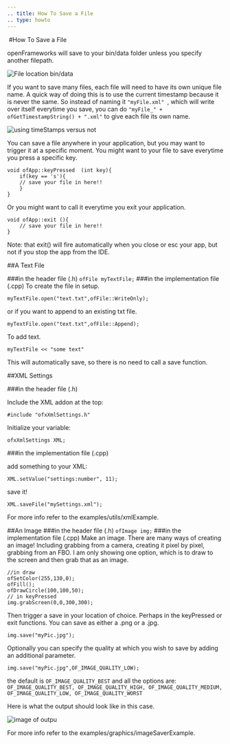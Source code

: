 ```yaml
---
.. title: How To Save a File
.. type: howto
---
```

​
#How To Save a File 

openFrameworks will save to your bin/data folder unless you specify another filepath. 

![File location bin/data](How_to_save_a_file_output_whereTo.png)

If you want to save many files, each file will need to have its own unique file name. A quick way of doing this is to use the current timestamp because it is never the same. So instead of naming it ```"myFile.xml" ```, which will write over itself everytime you save, you can do ```"myFile_" + ofGetTimestampString() + ".xml"``` to give each file its own name. 

![using timeStamps versus not](How_to_save_a_file_usingTimeStamps.png)


You can save a file anywhere in your application, but you may want to trigger it at a specific moment. You might want to your file to save everytime you press a specific key.

	void ofApp::keyPressed  (int key){
		if(key == 's'){
		// save your file in here!!
		}
	}

Or you might want to call it everytime you exit your application.

	void ofApp::exit (){
		// save your file in here!!
	}

Note: that exit() will fire automatically when you close or esc your app, but not if you stop the app from the IDE. 


##A Text File 

###in the header file (.h)
```ofFile myTextFile;```
###in the implementation file (.cpp)
To create the file in setup. 

```myTextFile.open("text.txt",ofFile::WriteOnly);```

or  if you want to append to an existing txt file.

```myTextFile.open("text.txt",ofFile::Append);```

To add text.

```myTextFile << "some text"```

This will automatically save, so there is no need to call a save function. 

##XML Settings 

###in the header file (.h)
	
Include the XML addon at the top:

```#include "ofxXmlSettings.h"```

Initialize your variable:

```ofxXmlSettings XML;```
	
###in the implementation file (.cpp)
	
add something to your XML:

```XML.setValue("settings:number", 11);```

save it!

```XML.saveFile("mySettings.xml");```

For more info refer to the examples/utils/xmlExample.

##An Image 
###in the header file (.h)
```ofImage img;```
###in the implementation file (.cpp)
Make an image. There are many ways of creating an image! Including grabbing from a camera, creating it pixel by pixel, grabbing from an FBO. I am only showing one option, which is to draw to the screen and then grab that as an image. 

	//in draw
	ofSetColor(255,130,0);
    ofFill();
    ofDrawCircle(100,100,50);   
    // in keyPressed
    img.grabScreen(0,0,300,300);

Then trigger a save in your location of choice.  Perhaps in the keyPressed or exit functions. You can save as either a .png or a .jpg.

```img.save("myPic.jpg");```

Optionally you can specify the quality at which you wish to save by adding an additional parameter. 

```img.save("myPic.jpg",OF_IMAGE_QUALITY_LOW);```

the default is ```OF_IMAGE_QUALITY_BEST``` and all the options are: ```OF_IMAGE_QUALITY_BEST, OF_IMAGE_QUALITY_HIGH, OF_IMAGE_QUALITY_MEDIUM, OF_IMAGE_QUALITY_LOW, OF_IMAGE_QUALITY_WORST```

Here is what the output should look like in this case. 

![image of outpu](How_to_save_a_file_output.jpg)

For more info refer to the examples/graphics/imageSaverExample.

